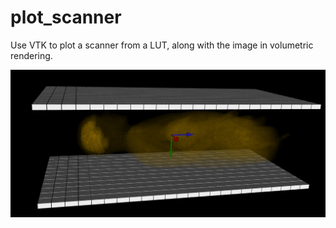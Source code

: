 # plot_scanner
Use VTK to plot a scanner from a LUT, along with the image in volumetric rendering.

![Screenshot](screenshot.png)
